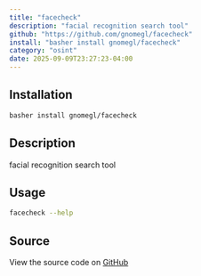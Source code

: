 ```yaml
---
title: "facecheck"
description: "facial recognition search tool"
github: "https://github.com/gnomegl/facecheck"
install: "basher install gnomegl/facecheck"
category: "osint"
date: 2025-09-09T23:27:23-04:00
---
```


## Installation

```bash
basher install gnomegl/facecheck
```

## Description

facial recognition search tool

## Usage

```bash
facecheck --help
```

## Source

View the source code on [GitHub](https://github.com/gnomegl/facecheck)
